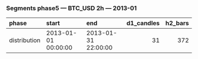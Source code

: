 ### Segments phase5 — BTC_USD 2h — 2013-01

| phase        | start               | end                 |   d1_candles |   h2_bars |
|:-------------|:--------------------|:--------------------|-------------:|----------:|
| distribution | 2013-01-01 00:00:00 | 2013-01-31 22:00:00 |           31 |       372 |